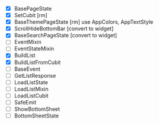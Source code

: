 - [x] BasePageState
- [x] SetCubit [rm]
- [x] BaseThemePageState [rm] use AppColors, AppTextStyle
- [x] ScrollHideBottomBar [convert to widget]
- [x] BaseSearchPageState [convert to widget]
- [ ] EventMixin
- [ ] EventStateMixin
- [x] BuildList
- [x] BuildListFromCubit
- [ ] BaseEvent
- [ ] GetListResponse
- [ ] LoadListState
- [ ] LoadListMixin
- [ ] LoadListCubit
- [ ] SafeEmit
- [ ] ShowBottomSheet
- [ ] BottomSheetState

